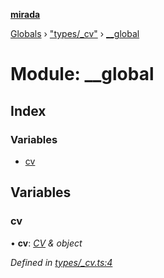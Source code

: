 **[mirada](../README.md)**

[Globals](../README.md) › ["types/_cv"](_types__cv_.md) › [__global](_types__cv_.__global.md)

# Module: __global

## Index

### Variables

* [cv](_types__cv_.__global.md#cv)

## Variables

###  cv

• **cv**: *[CV](_types_opencv_index_.md#cv) & object*

*Defined in [types/_cv.ts:4](https://github.com/cancerberoSgx/mirada/blob/eecc091/mirada/src/types/_cv.ts#L4)*